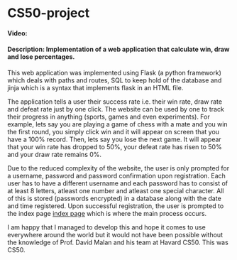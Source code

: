 # **CS50-project**
#### Video: 
#### Description: Implementation of a web application that calculate win, draw and lose percentages.

This web application was implemented using Flask (a python framework) which deals with paths and routes, SQL to keep hold of the database and jinja which is a syntax that implements flask in an HTML file.

The application tells a user their success rate i.e. their win rate, draw rate and defeat rate just by one click. The website can be used by one to track their progress in anything (sports, games and even experiments). For example, lets say you are playing a game of chess with a mate and you win the first round, you simply click win and it will appear on screen that you have a 100% record. Then, lets say you lose the next game. It will appear that your win rate has dropped to 50%, your defeat rate has risen to 50% and your draw rate remains 0%.

Due to the reduced complexity of the website, the user is only prompted for a username, password and password confirmation upon registration. Each user has to have a different username and each password has to consist of at least 8 letters, atleast one number and atleast one special character. All of this is stored (passwords encrypted) in a database along with the date and time registered. Upon successful registration, the user is prompted to the index page [index page](https://super-trout-v457j69prxpf4q6-5000.app.github.dev/) which is where the main process occurs.

I am happy that I managed to develop this and hope it comes to use everywhere around the world but it would not have been possible without the knowledge of Prof. David Malan and his team at Havard CS50. This was CS50.

